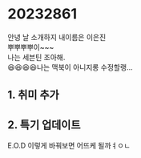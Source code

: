 # 20232861
안녕 날 소개하지 내이름은 이은진   
뿌뿌뿌뿌이~~~  
나는 세븐틴 조아해.  
😆😆😆😆나는 맥북이 아니지롱
수정할랭...  
## 1. 취미 추가  
## 2. 특기 업데이트  
E.O.D
이렇게 바꿔보면 어뜨케 될까ㅕㅇㄴ  

